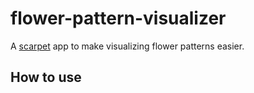 # flower-pattern-visualizer
A [scarpet](https://github.com/gnembon/scarpet) app to make visualizing flower patterns easier.

## How to use
